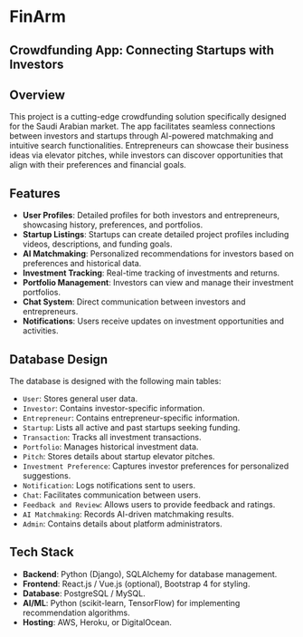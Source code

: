 # FinArm
## Crowdfunding App: Connecting Startups with Investors

## Overview
This project is a cutting-edge crowdfunding solution specifically designed for the Saudi Arabian market. The app facilitates seamless connections between investors and startups through AI-powered matchmaking and intuitive search functionalities. Entrepreneurs can showcase their business ideas via elevator pitches, while investors can discover opportunities that align with their preferences and financial goals.

## Features
- **User Profiles**: Detailed profiles for both investors and entrepreneurs, showcasing history, preferences, and portfolios.
- **Startup Listings**: Startups can create detailed project profiles including videos, descriptions, and funding goals.
- **AI Matchmaking**: Personalized recommendations for investors based on preferences and historical data.
- **Investment Tracking**: Real-time tracking of investments and returns.
- **Portfolio Management**: Investors can view and manage their investment portfolios.
- **Chat System**: Direct communication between investors and entrepreneurs.
- **Notifications**: Users receive updates on investment opportunities and activities.

## Database Design
The database is designed with the following main tables:
- `User`: Stores general user data.
- `Investor`: Contains investor-specific information.
- `Entrepreneur`: Contains entrepreneur-specific information.
- `Startup`: Lists all active and past startups seeking funding.
- `Transaction`: Tracks all investment transactions.
- `Portfolio`: Manages historical investment data.
- `Pitch`: Stores details about startup elevator pitches.
- `Investment Preference`: Captures investor preferences for personalized suggestions.
- `Notification`: Logs notifications sent to users.
- `Chat`: Facilitates communication between users.
- `Feedback and Review`: Allows users to provide feedback and ratings.
- `AI Matchmaking`: Records AI-driven matchmaking results.
- `Admin`: Contains details about platform administrators.

## Tech Stack
- **Backend**: Python (Django), SQLAlchemy for database management.
- **Frontend**: React.js / Vue.js (optional), Bootstrap 4 for styling.
- **Database**: PostgreSQL / MySQL.
- **AI/ML**: Python (scikit-learn, TensorFlow) for implementing recommendation algorithms.
- **Hosting**: AWS, Heroku, or DigitalOcean.